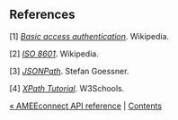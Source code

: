 References
----------

[1] *[Basic access
authentication](https://secure.wikimedia.org/wikipedia/en/wiki/Basic_access_authentication)*.
Wikipedia.

[2] *[ISO
8601](https://secure.wikimedia.org/wikipedia/en/wiki/ISO_8601)*.
Wikipedia.

[3] *[JSONPath](http://goessner.net/articles/JsonPath/)*. Stefan
Goessner.

[4] *[XPath Tutorial](http://www.w3schools.com/xpath/default.asp)*.
W3Schools.

  [« AMEEconnect API reference](reference.md) | [Contents](index.md)